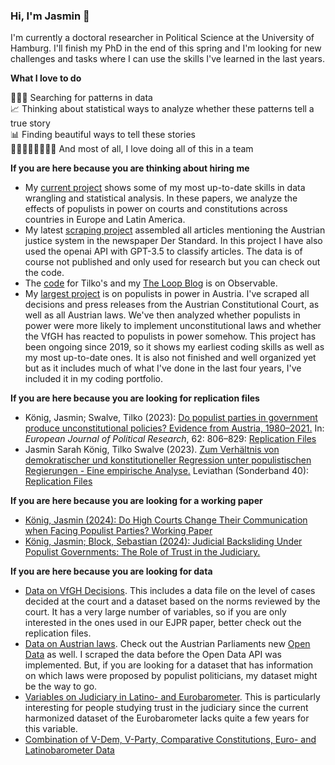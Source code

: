 ### Hi, I'm Jasmin 👋

I'm currently a doctoral researcher in Political Science at the University of Hamburg. I'll finish my PhD in the end of this spring and I'm looking for new challenges and tasks where I can use the skills I've learned in the last years. 

**What I love to do**   

🕵🏻‍♀️ Searching for patterns in data   
📈 Thinking about statistical ways to analyze whether these patterns tell a true story   
📊 Finding beautiful ways to tell these stories   
👨‍💻👩🏾‍💻👨🏼‍💻 And most of all, I love doing all of this in a team   

**If you are here because you are thinking about hiring me**
- My [current project](https://github.com/jasminskoenig/constitutional-regression-advanced) shows some of my most up-to-date skills in data wrangling and statistical analysis. In these papers, we analyze the effects of populists in power on courts and constitutions across countries in Europe and Latin America.
- My latest [scraping project](https://github.com/jasminskoenig/standard_clean) assembled all articles mentioning the Austrian justice system in the newspaper Der Standard. In this project I have also used the openai API with GPT-3.5 to classify articles. The data is of course not published and only used for research but you can check out the code.
- The [code](https://observablehq.com/@jasminsworkspace/constitutional-regression) for Tilko's and my [The Loop Blog](https://theloop.ecpr.eu/populists-in-power-constitutional-change-and-democratic-backsliding/) is on Observable.
- My [largest project](https://github.com/jasminskoenig/austria) is on populists in power in Austria. I've scraped all decisions and press releases from the Austrian Constitutional Court, as well as all Austrian laws. We've then analyzed whether populists in power were more likely to implement unconstitutional laws and whether the VfGH has reacted to populists in power somehow. This project has been ongoing since 2019, so it shows my earliest coding skills as well as my most up-to-date ones. It is also not finished and well organized yet but as it includes much of what I've done in the last four years, I've included it in my coding portfolio.

**If you are here because you are looking for replication files**
- König, Jasmin; Swalve, Tilko (2023): [Do populist parties in government produce unconstitutional policies? Evidence from Austria, 1980–2021.](https://ejpr.onlinelibrary.wiley.com/doi/epdf/10.1111/1475-6765.12573) In: *European Journal of Political Research*, 62: 806–829: [Replication Files](https://github.com/jasminskoenig/replication-unconst-pol)
- Jasmin Sarah König, Tilko Swalve (2023). [Zum Verhältnis von demokratischer und konstitutioneller Regression unter populistischen Regierungen - Eine empirische Analyse.](https://www.jasminskoenig.com/uploads/working-paper.pdf) Leviathan (Sonderband 40): [Replication Files](https://github.com/jasminskoenig/constitutional-regression)

**If you are here because you are looking for a working paper**
- [König, Jasmin (2024): Do High Courts Change Their Communication when Facing Populist Parties? Working Paper](https://osf.io/yaume/)
- [König, Jasmin; Block, Sebastian (2024): Judicial Backsliding Under Populist Governments: The Role of Trust in the Judiciary.](https://github.com/jasminskoenig/constitutional-regression-advanced/blob/main/working-paper2.pdf)

**If you are here because you are looking for data**
- [Data on VfGH Decisions](https://github.com/jasminskoenig/austria/tree/main). This includes a data file on the level of cases decided at the court and a dataset based on the norms reviewed by the court. It has a very large number of variables, so if you are only interested in the ones used in our EJPR paper, better check out the replication files.
- [Data on Austrian laws](https://github.com/jasminskoenig/austria/tree/main). Check out the Austrian Parliaments new [Open Data](https://www.parlament.gv.at/recherchieren/open-data/) as well. I scraped the data before the Open Data API was implemented. But, if you are looking for a dataset that has information on which laws were proposed by populist politicians, my dataset might be the way to go.
- [Variables on Judiciary in Latino- and Eurobarometer](https://github.com/jasminskoenig/barometer/tree/main/data). This is particularly interesting for people studying trust in the judiciary since the current harmonized dataset of the Eurobarometer lacks quite a few years for this variable.
- [Combination of V-Dem, V-Party, Comparative Constitutions, Euro- and Latinobarometer Data](https://github.com/jasminskoenig/constitutional-regression-advanced/blob/main/data/ccpc_vdem.rds)
